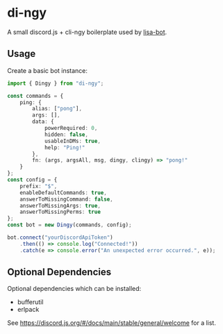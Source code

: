 # di-ngy

A small discord.js + cli-ngy boilerplate used by [lisa-bot](https://github.com/FelixRilling/lisa-bot).

## Usage

Create a basic bot instance:

```typescript
import { Dingy } from "di-ngy";

const commands = {
    ping: {
        alias: ["pong"],
        args: [],
        data: {
            powerRequired: 0,
            hidden: false,
            usableInDMs: true,
            help: "Ping!"
        },
        fn: (args, argsAll, msg, dingy, clingy) => "pong!"
    }
};
const config = {
    prefix: "$",
    enableDefaultCommands: true,
    answerToMissingCommand: false,
    answerToMissingArgs: true,
    answerToMissingPerms: true
};
const bot = new Dingy(commands, config);

bot.connect("yourDiscordApiToken")
    .then(() => console.log("Connected!"))
    .catch(e => console.error("An unexpected error occurred.", e));
```

## Optional Dependencies

Optional dependencies which can be installed:

- bufferutil
- erlpack

See <https://discord.js.org/#/docs/main/stable/general/welcome> for a list.
